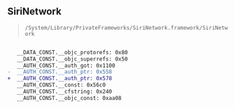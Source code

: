 ## SiriNetwork

> `/System/Library/PrivateFrameworks/SiriNetwork.framework/SiriNetwork`

```diff

   __DATA_CONST.__objc_protorefs: 0x80
   __DATA_CONST.__objc_superrefs: 0x50
   __AUTH_CONST.__auth_got: 0x1100
-  __AUTH_CONST.__auth_ptr: 0x558
+  __AUTH_CONST.__auth_ptr: 0x578
   __AUTH_CONST.__const: 0x56c0
   __AUTH_CONST.__cfstring: 0x240
   __AUTH_CONST.__objc_const: 0xaa08

```
